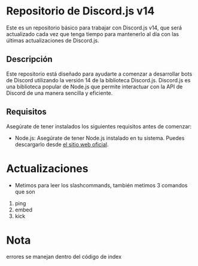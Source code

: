 # Repositorio de Discord.js v14

Este es un repositorio básico para trabajar con Discord.js v14, que será actualizado cada vez que tenga tiempo para mantenerlo al día con las últimas actualizaciones de Discord.js.

## Descripción

Este repositorio está diseñado para ayudarte a comenzar a desarrollar bots de Discord utilizando la versión 14 de la biblioteca Discord.js. Discord.js es una biblioteca popular de Node.js que permite interactuar con la API de Discord de una manera sencilla y eficiente.

## Requisitos

Asegúrate de tener instalados los siguientes requisitos antes de comenzar:

- Node.js: Asegúrate de tener Node.js instalado en tu sistema. Puedes descargarlo desde [el sitio web oficial](https://nodejs.org/).

# Actualizaciones
* Metimos para leer los slashcommands, también metimos 3 comandos que son
1. ping
2. embed
3. kick

# Nota
errores se manejan dentro del código de index